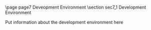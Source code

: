 \page page7 Deveopment Environment
\section sec7_1 Development Environment

Put information about the development environment here